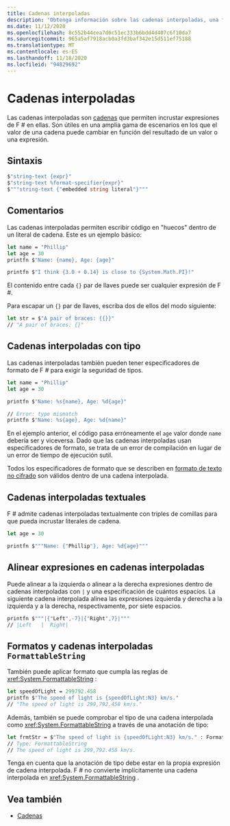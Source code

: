 ```yaml
---
title: Cadenas interpoladas
description: 'Obtenga información sobre las cadenas interpoladas, una forma especial de cadena que permite incrustar expresiones de F # directamente dentro de ellas.'
ms.date: 11/12/2020
ms.openlocfilehash: 8c552b44cea7d6c51ec333b6bdd4d407c6f10da7
ms.sourcegitcommit: 965a5af7918acb0a3fd3baf342e15d511ef75188
ms.translationtype: MT
ms.contentlocale: es-ES
ms.lasthandoff: 11/18/2020
ms.locfileid: "94829692"
---
```

# <a name="interpolated-strings"></a>Cadenas interpoladas

Las cadenas interpoladas son [cadenas](strings.md) que permiten incrustar expresiones de F # en ellas. Son útiles en una amplia gama de escenarios en los que el valor de una cadena puede cambiar en función del resultado de un valor o una expresión.

## <a name="syntax"></a>Sintaxis

```fsharp
$"string-text {expr}"
$"string-text %format-specifier{expr}"
$"""string-text {"embedded string literal"}"""
```

## <a name="remarks"></a>Comentarios

Las cadenas interpoladas permiten escribir código en "huecos" dentro de un literal de cadena. Este es un ejemplo básico:

```fsharp
let name = "Phillip"
let age = 30
printfn $"Name: {name}, Age: {age}"

printfn $"I think {3.0 + 0.14} is close to {System.Math.PI}!"
```

El contenido entre cada `{}` par de llaves puede ser cualquier expresión de F #.

Para escapar un `{}` par de llaves, escriba dos de ellos del modo siguiente:

```fsharp
let str = $"A pair of braces: {{}}"
// "A pair of braces: {}"
```

## <a name="typed-interpolated-strings"></a>Cadenas interpoladas con tipo

Las cadenas interpoladas también pueden tener especificadores de formato de F # para exigir la seguridad de tipos.

```fsharp
let name = "Phillip"
let age = 30

printfn $"Name: %s{name}, Age: %d{age}"

// Error: type mismatch
printfn $"Name: %s{age}, Age: %d{name}"
```

En el ejemplo anterior, el código pasa erróneamente el `age` valor donde `name` debería ser y viceversa. Dado que las cadenas interpoladas usan especificadores de formato, se trata de un error de compilación en lugar de un error de tiempo de ejecución sutil.

Todos los especificadores de formato que se describen en [formato de texto no cifrado](plaintext-formatting.md) son válidos dentro de una cadena interpolada.

## <a name="verbatim-interpolated-strings"></a>Cadenas interpoladas textuales

F # admite cadenas interpoladas textualmente con triples de comillas para que pueda incrustar literales de cadena.

```fsharp
let age = 30

printfn $"""Name: {"Phillip"}, Age: %d{age}"""
```

## <a name="aligning-expressions-in-interpolated-strings"></a>Alinear expresiones en cadenas interpoladas

Puede alinear a la izquierda o alinear a la derecha expresiones dentro de cadenas interpoladas con `|` y una especificación de cuántos espacios. La siguiente cadena interpolada alinea las expresiones izquierda y derecha a la izquierda y a la derecha, respectivamente, por siete espacios.

```fsharp
printfn $"""|{"Left",-7}|{"Right",7}|"""
// |Left   |  Right|
```

## <a name="interpolated-strings-and-formattablestring-formatting"></a>Formatos y cadenas interpoladas `FormattableString`

También puede aplicar formato que cumpla las reglas de <xref:System.FormattableString> :

```fsharp
let speedOfLight = 299792.458
printfn $"The speed of light is {speedOfLight:N3} km/s."
// "The speed of light is 299,792.458 km/s."
```

Además, también se puede comprobar el tipo de una cadena interpolada como <xref:System.FormattableString> a través de una anotación de tipo:

```fsharp
let frmtStr = $"The speed of light is {speedOfLight:N3} km/s." : FormattableString
// Type: FormattableString
// The speed of light is 299,792.458 km/s.
```

Tenga en cuenta que la anotación de tipo debe estar en la propia expresión de cadena interpolada. F # no convierte implícitamente una cadena interpolada en <xref:System.FormattableString> .

## <a name="see-also"></a>Vea también

* [Cadenas](strings.md)
